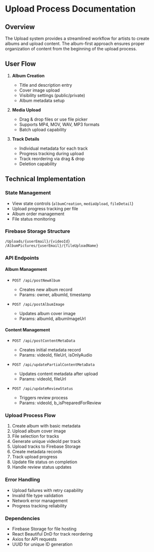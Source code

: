 
# Upload Process Documentation

## Overview
The Upload system provides a streamlined workflow for artists to create albums and upload content. The album-first approach ensures proper organization of content from the beginning of the upload process.

## User Flow
1. **Album Creation**
   - Title and description entry
   - Cover image upload
   - Visibility settings (public/private)
   - Album metadata setup

2. **Media Upload**
   - Drag & drop files or use file picker
   - Supports MP4, MOV, WAV, MP3 formats
   - Batch upload capability

3. **Track Details**
   - Individual metadata for each track
   - Progress tracking during upload
   - Track reordering via drag & drop
   - Deletion capability

## Technical Implementation

### State Management
- View state controls (`albumCreation`, `mediaUpload`, `fileDetail`)
- Upload progress tracking per file
- Album order management
- File status monitoring

### Firebase Storage Structure
```
/Uploads/{userEmail}/{videoId}
/AlbumPictures/{userEmail}/{fileUploadName}
```

### API Endpoints

#### Album Management
- `POST /api/postNewAlbum`
  - Creates new album record
  - Params: owner, albumId, timestamp

- `POST /api/postAlbumImage`
  - Updates album cover image
  - Params: albumId, albumImageUrl

#### Content Management
- `POST /api/postContentMetaData`
  - Creates initial metadata record
  - Params: videoId, fileUrl, isOnlyAudio

- `POST /api/updatePartialContentMetaData`
  - Updates content metadata after upload
  - Params: videoId, fileUrl

- `POST /api/updateReviewStatus`
  - Triggers review process
  - Params: videoId, b_isPreparedForReview

### Upload Process Flow
1. Create album with basic metadata
2. Upload album cover image
3. File selection for tracks
4. Generate unique videoId per track
5. Upload tracks to Firebase Storage
6. Create metadata records
7. Track upload progress
8. Update file status on completion
9. Handle review status updates

### Error Handling
- Upload failures with retry capability
- Invalid file type validation
- Network error management
- Progress tracking reliability

### Dependencies
- Firebase Storage for file hosting
- React Beautiful DnD for track reordering
- Axios for API requests
- UUID for unique ID generation
